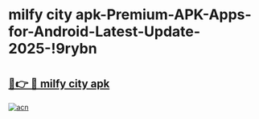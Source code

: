 # milfy city apk-Premium-APK-Apps-for-Android-Latest-Update-2025-!9rybn

# <h2><a href="https://googleone.com">🔗👉 🔴 milfy city apk</a></h2>

[![acn](https://github.com/user-attachments/assets/0f9c940e-d8b0-45ae-aac7-cd30a18b3e1c)](https://googleone.com)

